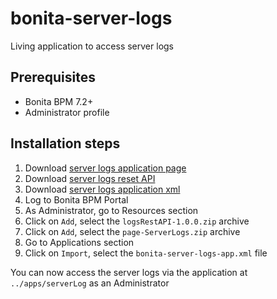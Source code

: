 # bonita-server-logs
Living application to access server logs

## Prerequisites

* Bonita BPM 7.2+
* Administrator profile

## Installation steps

1. Download [server logs application page](distrib/page-ServerLogs.zip)
2. Download [server logs reset API](distrib/logsRestAPI-1.0.0.zip)
3. Download [server logs application xml](distrib/bonita-server-logs-app.xml)
4. Log to Bonita BPM Portal
5. As Administrator, go to Resources section
6. Click on `Add`, select the `logsRestAPI-1.0.0.zip` archive
7. Click on `Add`, select the `page-ServerLogs.zip` archive
8. Go to Applications section
9. Click on `Import`, select the `bonita-server-logs-app.xml` file

You can now access the server logs via the application at `../apps/serverLog` as an Administrator
